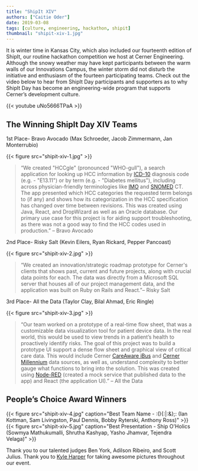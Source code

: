 ```yaml
---
title: "ShipIt XIV"
authors: ["Caitie Oder"]
date: 2019-03-08
tags: [culture, engineering, hackathon, shipit]
thumbnail: "shipit-xiv-1.jpg"
---
```


It is winter time in Kansas City, which also included our fourteenth edition of ShipIt, our routine hackathon competition we host at Cerner Engineering. Although the snowy weather may have kept participants between the warm walls of our Innovations Campus, the winter storm did not disturb the initiative and enthusiasm of the fourteen participating teams.
Check out the video below to hear from ShipIt Day participants and supporters as to why ShipIt Day has become an engineering-wide program that supports Cerner’s development culture.

{{< youtube uNo5666TPaA >}}

## The Winning ShipIt Day XIV Teams
1st Place- Bravo Avocado (Max Schroeder, Jacob Zimmermann, Jan Monterrubio)

{{< figure src="shipit-xiv-1.jpg" >}}

 >“We created "HCCgle" (pronounced "WHO-gull"), a search application for looking up HCC information by [ICD-10](https://en.wikipedia.org/wiki/ICD-10) diagnosis code (e.g. - "E13.11") or by term (e.g. - "Diabetes mellitus"), including across physician-friendly terminologies like [IMO](https://en.wikipedia.org/wiki/Intelligent_Medical_Objects) and [SNOMED](https://en.wikipedia.org/wiki/Systematized_Nomenclature_of_Medicine) CT. The app presented which HCC categories the requested term belongs to (if any) and shows how its categorization in the HCC specification has changed over time between revisions. This was created using Java, React, and DropWizard as well as an Oracle database. Our primary use case for this project is for aiding support troubleshooting, as there was not a good way to find the HCC codes used in production.” – Bravo Avocado

2nd Place- Risky Salt (Kevin Eilers, Ryan Rickard, Pepper Pancoast)

{{< figure src="shipit-xiv-2.jpg" >}}

>“We created an innovation/strategic roadmap prototype for Cerner's clients that shows past, current and future projects, along with crucial data points for each. The data was directly from a Microsoft SQL server that houses all of our project management data, and the application was built on Ruby on Rails and React.”– Risky Salt

3rd Place- All the Data (Taylor Clay, Bilal Ahmad, Eric Ringle)

{{< figure src="shipit-xiv-3.jpg" >}}

>“Our team worked on a prototype of a real-time flow sheet, that was a customizable data visualization tool for patient device data. In the real world, this would be used to view trends in a patient’s health to proactively identify risks. The goal of this project was to build a prototype UI support a dense flow sheet and graphical view of critical care data. This would include Cerner [CareAware iBus](https://www.cerner.com/pages/careaware) and [Cerner Millennium](https://www.cerner.com/solutions/health-systems) data sources, as well as, understand complexity to better gauge what functions to bring into the solution. This was created using [Node-RED](https://nodered.org/) (created a mock service that published data to the app) and React (the application UI).” – All the Data


## People’s Choice Award Winners

{{< figure src="shipit-xiv-4.jpg" caption="Best Team Name - :(){:|:&};: (Ian Kottman, Sam Livingston, Paul Dennis, Bobby Ryterski, Anthony Ross)" >}}
{{< figure src="shipit-xiv-5.jpg" caption="Best Presentation - Ship O'Holics (Sowmya Mathukumalli, Shrutha Kashyap, Yasho Jhamvar, Tejendra Velaga)" >}}

Thank you to our talented judges Ben York, Adilson Ribeiro, and Scott Julius. Thank you to [Kyle Harper](https://twitter.com/kylesharpe) for taking awesome pictures throughout our event.
